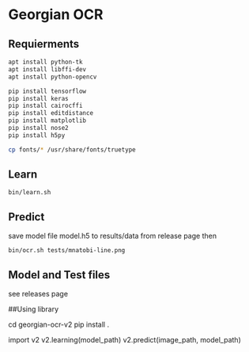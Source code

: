 # Georgian OCR

## Requierments

```bash
apt install python-tk
apt install libffi-dev
apt install python-opencv

pip install tensorflow
pip install keras
pip install cairocffi
pip install editdistance
pip install matplotlib
pip install nose2
pip install h5py

cp fonts/* /usr/share/fonts/truetype
```

## Learn

```
bin/learn.sh
```

## Predict

save model file model.h5 to results/data from release page
then
```
bin/ocr.sh tests/mnatobi-line.png
```

## Model and Test files

see releases page

##Using library

cd georgian-ocr-v2
pip install .


import v2
v2.learning(model_path)
v2.predict(image_path, model_path)


